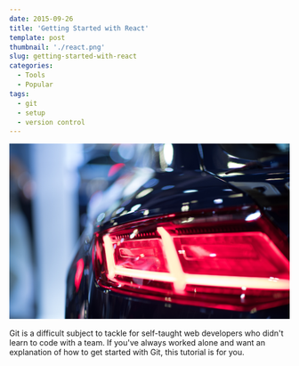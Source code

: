```yaml
---
date: 2015-09-26
title: 'Getting Started with React'
template: post
thumbnail: './react.png'
slug: getting-started-with-react
categories:
  - Tools
  - Popular
tags:
  - git
  - setup
  - version control
---
```


![React](./redalert.jpg)

Git is a difficult subject to tackle for self-taught web developers who didn't learn to code with a team. If you've always worked alone and want an explanation of how to get started with Git, this tutorial is for you.